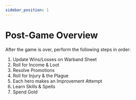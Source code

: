 ```yaml
---
sidebar_position: 1
---
```

# Post-Game Overview

After the game is over, perform the following steps in order:

1. Update Wins/Losses on Warband Sheet
2. Roll for Income & Loot
3. Resolve Promotions
4. Roll for Injury & the Plague
5. Each hero makes an Improvement Attempt
6. Learn Skills & Spells
7. Spend Gold
